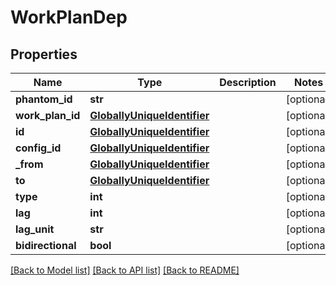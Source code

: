 # WorkPlanDep

## Properties
Name | Type | Description | Notes
------------ | ------------- | ------------- | -------------
**phantom_id** | **str** |  | [optional] 
**work_plan_id** | [**GloballyUniqueIdentifier**](GloballyUniqueIdentifier.md) |  | [optional] 
**id** | [**GloballyUniqueIdentifier**](GloballyUniqueIdentifier.md) |  | [optional] 
**config_id** | [**GloballyUniqueIdentifier**](GloballyUniqueIdentifier.md) |  | [optional] 
**_from** | [**GloballyUniqueIdentifier**](GloballyUniqueIdentifier.md) |  | [optional] 
**to** | [**GloballyUniqueIdentifier**](GloballyUniqueIdentifier.md) |  | [optional] 
**type** | **int** |  | [optional] 
**lag** | **int** |  | [optional] 
**lag_unit** | **str** |  | [optional] 
**bidirectional** | **bool** |  | [optional] 

[[Back to Model list]](../README.md#documentation-for-models) [[Back to API list]](../README.md#documentation-for-api-endpoints) [[Back to README]](../README.md)

